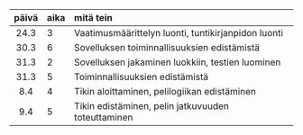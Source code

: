 | päivä | aika | mitä tein  |
| :----:|:-----| :-----|
| 24.3 | 3 | Vaatimusmäärittelyn luonti, tuntikirjanpidon luonti  |
| 30.3 | 6 | Sovelluksen toiminnallisuuksien edistämistä  |
| 31.3 | 2 | Sovelluksen jakaminen luokkiin, testien luominen  |
| 31.3 | 5 | Toiminnallisuuksien edistämistä |
| 8.4 | 4 | Tikin aloittaminen, pelilogiikan edistäminen |
| 9.4 | 5 | Tikin edistäminen, pelin jatkuvuuden toteuttaminen |
